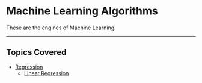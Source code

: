 # Machine Learning Algorithms

These are the engines of Machine Learning.

<hr>

## Topics Covered

- [Regression](./Regression/Regression.md)
  - [Linear Regression](./Regression/LinearRegression/LinearRegression.md)
